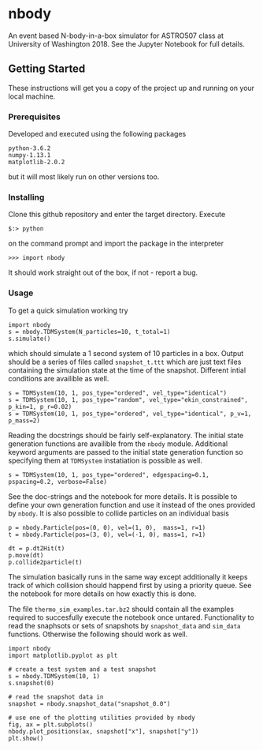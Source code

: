 # nbody

An event based N-body-in-a-box simulator for ASTRO507 class at University of Washington 2018. See the Jupyter Notebook for full details.

## Getting Started

These instructions will get you a copy of the project up and running on your local machine. 

### Prerequisites

Developed and executed using the following packages

```
python-3.6.2
numpy-1.13.1
matplotlib-2.0.2
```
but it will most likely run on other versions too.

### Installing

Clone this github repository and enter the target directory. Execute

```
$:> python
```
on the command prompt and import the package in the interpreter

```
>>> import nbody
```
It should work straight out of the box, if not - report a bug.

### Usage

To get a quick simulation working try
```
import nbody
s = nbody.TDMSystem(N_particles=10, t_total=1)
s.simulate()
```
which should simulate a 1 second system of 10 particles in a box. Output should be a series of files called `snapshot_t.ttt` which are just text files containing the simulation state at the time of the snapshot. Different intial conditions are availible as well.
```
s = TDMSystem(10, 1, pos_type="ordered", vel_type="identical")
s = TDMSystem(10, 1, pos_type="random", vel_type="ekin_constrained", p_kin=1, p_r=0.02)
s = TDMSystem(10, 1, pos_type="ordered", vel_type="identical", p_v=1, p_mass=2)
```
Reading the docstrings should be fairly self-explanatory. The initial state generation functions are availible from the `nbody` module. Additional keyword arguments are passed to the initial state generation function so specifying them at `TDMSystem` instatiation is possible as well.

```
s = TDMSystem(10, 1, pos_type="ordered", edgespacing=0.1, pspacing=0.2, verbose=False)
```
See the doc-strings and the notebook for more details. It is possible to define your own generation function and use it instead of the ones provided by `nbody`. It is also possible to collide particles on an individual basis
```
p = nbody.Particle(pos=(0, 0), vel=(1, 0),  mass=1, r=1)
t = nbody.Particle(pos=(3, 0), vel=(-1, 0), mass=1, r=1)

dt = p.dt2Hit(t)
p.move(dt)
p.collide2particle(t)
```
The simulation basically runs in the same way except additionally it keeps track of which collision should happend first by using a priority queue. See the notebook for more details on how exactly this is done.

The file `thermo_sim_examples.tar.bz2` should contain all the examples required to succesfully execute the notebook once untared. Functionality to read the snaphsots or sets of snapshots by `snapshot_data` and `sim_data` functions. Otherwise the following should work as well.
```
import nbody 
import matplotlib.pyplot as plt

# create a test system and a test snapshot
s = nbody.TDMSystem(10, 1)
s.snapshot(0)

# read the snapshot data in
snapshot = nbody.snapshot_data("snapshot_0.0")

# use one of the plotting utilities provided by nbody
fig, ax = plt.subplots()
nbody.plot_positions(ax, snapshot["x"], snapshot["y"])
plt.show()
```
